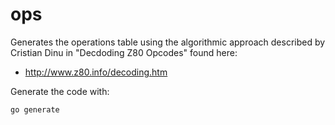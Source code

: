# ops

Generates the operations table using the algorithmic approach described
by Cristian Dinu in "Decdoding Z80 Opcodes" found here:

- http://www.z80.info/decoding.htm

Generate the code with:

```bash
go generate
```
